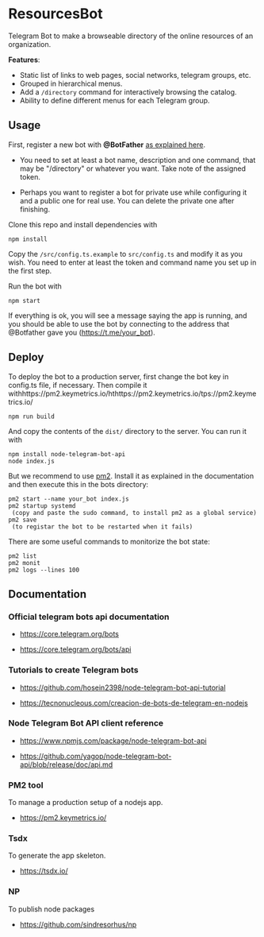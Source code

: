 # ResourcesBot

Telegram Bot to make a browseable directory of the online resources of an
organization.

**Features**:

 - Static list of links to web pages, social networks, telegram groups, etc.
 - Grouped in hierarchical menus.
 - Add a `/directory` command for interactively browsing the catalog.
 - Ability to define different menus for each Telegram group.

## Usage

First, register a new bot with **@BotFather** [as explained
here](https://core.telegram.org/bots#6-botfather).

 - You need to set at least a bot name, description and one command, that may
   be "/directory" or whatever you want. Take note of the assigned token.

 - Perhaps you want to register a bot for private use while configuring it
   and a public one for real use. You can delete the private one after
   finishing.

Clone this repo and install dependencies with

```
npm install
```

Copy the `/src/config.ts.example` to `src/config.ts` and modify it as you wish.
You need to enter at least the token and command name you set up in the first
step.

Run the bot with

```
npm start
```

If everything is ok, you will see a message saying the app is running, and you
should be able to use the bot by connecting to the address that @Botfather
gave you (https://t.me/your_bot).

## Deploy

To deploy the bot to a production server, first change the bot key in config.ts
file, if necessary. Then compile it withhttps://pm2.keymetrics.io/hthttps://pm2.keymetrics.io/tps://pm2.keymetrics.io/

```
npm run build
```

And copy the contents of the `dist/` directory to the server. You can run it with

```
npm install node-telegram-bot-api
node index.js
```

But we recommend to use [pm2](https://pm2.keymetrics.io). Install it as explained
in the documentation and then execute this in the bots directory:

```
pm2 start --name your_bot index.js
pm2 startup systemd
 (copy and paste the sudo command, to install pm2 as a global service)
pm2 save
 (to registar the bot to be restarted when it fails)
```

There are some useful commands to monitorize the bot state:

```
pm2 list
pm2 monit
pm2 logs --lines 100
```

## Documentation

### Official telegram bots api documentation

* https://core.telegram.org/bots

* https://core.telegram.org/bots/api

### Tutorials to create Telegram bots

* https://github.com/hosein2398/node-telegram-bot-api-tutorial

* https://tecnonucleous.com/creacion-de-bots-de-telegram-en-nodejs

### Node Telegram Bot API client reference

* https://www.npmjs.com/package/node-telegram-bot-api

* https://github.com/yagop/node-telegram-bot-api/blob/release/doc/api.md

### PM2 tool

To manage a production setup of a nodejs app.

* https://pm2.keymetrics.io/

### Tsdx

To generate the app skeleton.

* https://tsdx.io/

### NP

To publish node packages

* https://github.com/sindresorhus/np

